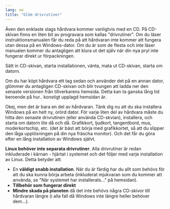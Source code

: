 ```yaml
---
lang: se
title: "Glöm drivrutiner"
---
```


Även den enklaste slags hårdvara kommer vanligtvis med en CD. På 
CD-skivan finns en liten bit av progravara som kallas "drivrutiner". 
Om du läser instruktionsmanualen får du reda på att hårdvaran inte 
kommer att fungera utan dessa på en Windows-dator. Om du är som de 
flesta och inte läser manualen kommer du antagligen att klura ut det 
själv när din nya pryl inte fungerar direkt ur förpackningen.

Sätt in CD-skivan, starta installationen, vänta, mata ut 
CD-skivan, starta om datorn.

Om du har köpt hårdvara ett tag sedan och använder det på en annan 
dator, glömmer du antagligen CD-skivan och blir tvungen att ladda ner 
den senaste versionen från tillverkarens hemsida. Detta kan ta ganska 
lång tid beroende på hur.. konstigt upplagd hemsidan är.

Okej, men det är bara en del av hårdvaran. Tänk dig nu att du 
ska installera Windows på en helt ny, orörd dator. För varje liten del 
av hårdvara måste du hitta den senaste drivrutinen (eller använda 
CD-skvian), installera, och starta om datorn lite då och då. Grafikkort, 
ljudkort, tangentbord, mus, moderkortschip, etc. (det är bäst att börja 
med grafikkortet, så att du slipper den låga upplösningen på din nya 
fräscha monitor). Och det får du göra efter en lång installation av 
Windows självt.

<b>Linux behöver inte separata drivrutiner</b>. 
Alla drivrutiner är redan inkluderade i kärnan - hjärtat i systemet 
och det följer med varje installation av Linux. Detta betyder att:

<ul>
<li>En <b>väldigt snabb installation</b>. 
När du är färdig har du allt som behövs för att du ska kunna börja 
arbeta (inkluderat mjukvaran som du kommer att använda, se "När systemet 
har installerats..." på hemsidan).</li>
<li><b>Tillbehör som fungerar direkt </b></li>
<li><b>Mindre skada på planeten</b> då det inte behövs några CD-skivor 
till hårdvaran längre (i alla fall då Windows inte längre heller 
behöver dem...).</li>
</ul>




